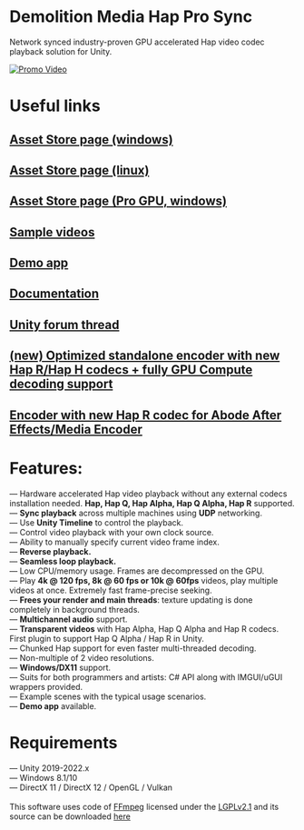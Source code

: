 # Demolition Media Hap Pro Sync

Network synced industry-proven GPU accelerated Hap video codec playback solution for Unity.<br>

[![Promo Video](https://res.cloudinary.com/marcomontalbano/image/upload/v1645133956/video_to_markdown/images/youtube--8MRP-jgj8KA-c05b58ac6eb4c4700831b2b3070cd403.jpg)](https://www.youtube.com/watch?v=8MRP-jgj8KA&feature=emb_logo "Promo Video")

# Useful links
## [Asset Store page (windows)](http://u3d.as/2KgC)
## [Asset Store page (linux)](https://assetstore.unity.com/packages/tools/video/demolition-media-hap-pro-sync-linux-271017)
## [Asset Store page (Pro GPU, windows)](https://assetstore.unity.com/packages/tools/video/demolition-media-hap-pro-gpu-windows-273580)
## [Sample videos](https://mega.nz/folder/DAp1GThA#Iy-KDvLD-io6NOqW6WRKbQ)
## [Demo app](https://1drv.ms/u/s!AhRsdPdtJl1uhp0iZTZ6JptWHMPAtw?e=4xCn5S)
## [Documentation](https://docs.google.com/document/d/1p0n1moSTBEaannk-kJMdyh6gGQRvIqLtbG-3I-NII9w/edit?usp=sharing)
## [Unity forum thread](https://forum.unity.com/threads/released-demolition-media-hap-pro-sync-network-synced-gpu-video-playback.1249987/)
## [(new) Optimized standalone encoder with new Hap R/Hap H codecs + fully GPU Compute decoding support](https://github.com/DemolitionStudios/shutter-encoder)
## [Encoder with new Hap R codec for Abode After Effects/Media Encoder](https://jokyohapencoder.com/)



# Features:
— Hardware accelerated Hap video playback without any external codecs installation needed. **Hap, Hap Q, Hap Alpha, Hap Q Alpha, Hap R** supported.<br>
— **Sync playback** across multiple machines using **UDP** networking.<br>
— Use **Unity Timeline** to control the playback.<br>
— Control video playback with your own clock source.<br>
— Ability to manually specify current video frame index.<br>
— **Reverse playback.**<br>
— **Seamless loop playback.**<br>
— Low CPU/memory usage. Frames are decompressed on the GPU.<br>
— Play **4k @ 120 fps, 8k @ 60 fps or 10k @ 60fps** videos, play multiple videos at once. Extremely fast frame-precise seeking.<br>
— **Frees your render and main threads**: texture updating is done completely in background threads.<br>
— **Multichannel audio** support.<br>
— **Transparent videos** with Hap Alpha, Hap Q Alpha and Hap R codecs. First plugin to support Hap Q Alpha / Hap R in Unity.<br>
— Chunked Hap support for even faster multi-threaded decoding.<br>
— Non-multiple of 2 video resolutions. <br>
— **Windows/DX11** support. <br>
— Suits for both programmers and artists: C# API along with IMGUI/uGUI wrappers provided.<br>
— Example scenes with the typical usage scenarios.<br>
— **Demo app** available.<br>

# Requirements
— Unity 2019-2022.x<br>
— Windows 8.1/10<br>
— DirectX 11 / DirectX 12 / OpenGL / Vulkan<br>
<br>
This software uses code of <a href=http://ffmpeg.org>FFmpeg</a> licensed under the <a href=http://www.gnu.org/licenses/old-licenses/lgpl-2.1.html>LGPLv2.1</a> and its source can be downloaded <a href=https://github.com/DemolitionStudios/FFmpeg>here</a>
